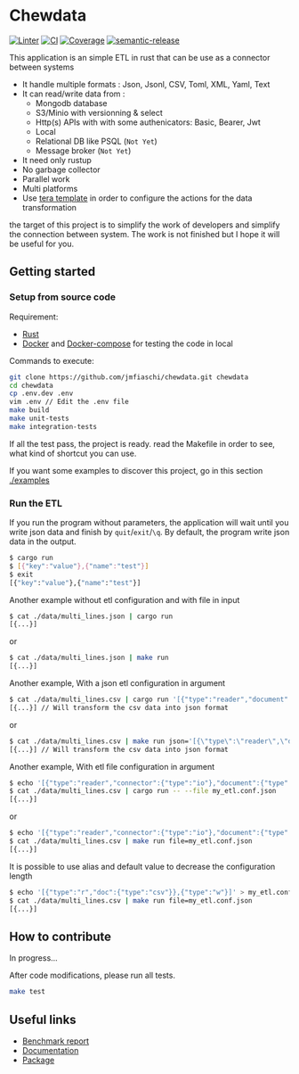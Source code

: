 # Chewdata
[![Linter](https://github.com/jmfiaschi/chewdata/workflows/Lint/badge.svg)](https://github.com/jmfiaschi/chewdata/actions)
[![CI](https://github.com/jmfiaschi/chewdata/workflows/CI/badge.svg)](https://github.com/jmfiaschi/chewdata/actions)
[![Coverage](https://codecov.io/gh/jmfiaschi/chewdata/branch/main/graph/badge.svg?token=EI62L7XQAH)](https://codecov.io/gh/jmfiaschi/chewdata)
[![semantic-release](https://img.shields.io/badge/%20%20%F0%9F%93%A6%F0%9F%9A%80-semantic--release-e10079.svg)](https://github.com/semantic-release/semantic-release)

This application is an simple ETL in rust that can be use as a connector between systems 

* It handle multiple formats : Json, Jsonl, CSV, Toml, XML, Yaml, Text
* It can read/write data from :
  * Mongodb database
  * S3/Minio with versionning & select
  * Http(s) APIs with with some authenicators: Basic, Bearer, Jwt
  * Local
  * Relational DB like PSQL (`Not Yet`)
  * Message broker (`Not Yet`)
* It need only rustup
* No garbage collector
* Parallel work
* Multi platforms
* Use [tera template](https://tera.netlify.app/docs) in order to configure the actions for the data transformation

the target of this project is to simplify the work of developers and simplify the connection between system. 
The work is not finished but I hope it will be useful for you.

## Getting started

### Setup from source code

Requirement:

* [Rust](https://www.rust-lang.org/tools/install)
* [Docker](https://docs.docker.com/get-docker/) and [Docker-compose](https://docs.docker.com/compose/install/) for testing the code in local 

Commands to execute:

```Bash
git clone https://github.com/jmfiaschi/chewdata.git chewdata
cd chewdata
cp .env.dev .env
vim .env // Edit the .env file
make build
make unit-tests
make integration-tests
```

If all the test pass, the project is ready. read the Makefile in order to see, what kind of shortcut you can use.

If you want some examples to discover this project, go in this section [./examples](./examples/README.md)

### Run the ETL

If you run the program without parameters, the application will wait until you write json data and finish by `quit`/`exit`/`\q`. By default, the program write json data in the output.

```Bash
$ cargo run 
$ [{"key":"value"},{"name":"test"}]
$ exit
[{"key":"value"},{"name":"test"}]
```

Another example without etl configuration and with file in input

```Bash
$ cat ./data/multi_lines.json | cargo run 
[{...}]
```

or

```Bash
$ cat ./data/multi_lines.json | make run 
[{...}]
```

Another example, With a json etl configuration in argument

```Bash
$ cat ./data/multi_lines.csv | cargo run '[{"type":"reader","document":{"type":"csv"}},{"type":"writer"}]'
[{...}] // Will transform the csv data into json format
```

or

```Bash
$ cat ./data/multi_lines.csv | make run json='[{\"type\":\"reader\",\"document\":{\"type\":\"csv\"}},{\"type\":\"writer\"}]'
[{...}] // Will transform the csv data into json format
```

Another example, With etl file configuration in argument

```Bash
$ echo '[{"type":"reader","connector":{"type":"io"},"document":{"type":"csv"}},{"type":"writer"}]' > my_etl.conf.json
$ cat ./data/multi_lines.csv | cargo run -- --file my_etl.conf.json
[{...}]
```

or

```Bash
$ echo '[{"type":"reader","connector":{"type":"io"},"document":{"type":"csv"}},{"type":"writer"}]' > my_etl.conf.json
$ cat ./data/multi_lines.csv | make run file=my_etl.conf.json
[{...}]
```

It is possible to use alias and default value to decrease the configuration length

```Bash
$ echo '[{"type":"r","doc":{"type":"csv"}},{"type":"w"}]' > my_etl.conf.json
$ cat ./data/multi_lines.csv | make run file=my_etl.conf.json
[{...}]
```

## How to contribute

In progress...

After code modifications, please run all tests.

```Bash
make test
```

## Useful links

* [Benchmark report](/chewdata/bench/main/)
* [Documentation](/chewdata-docs/)
* [Package](https://crates.io/crates/chewdata)
